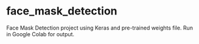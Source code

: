 # face_mask_detection
Face Mask Detection project using Keras and pre-trained weights file. Run in Google Colab for output.
